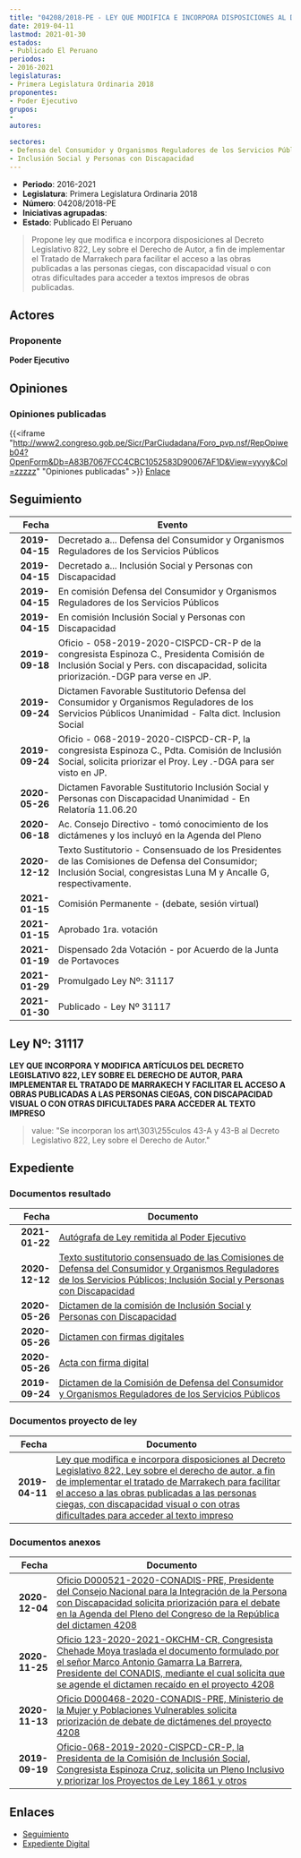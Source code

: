 ```yaml
---
title: "04208/2018-PE - LEY QUE MODIFICA E INCORPORA DISPOSICIONES AL DECRETO LEGISLATIVO 822, LEY SOBRE EL DERECHO DE AUTOR, A FIN DE IMPLEMENTAR EL TRATADO DE MARRAKECH PARA FACILITAR EL ACCESO A LAS OBRAS PUBLICADAS A LAS PERSONAS CIEGAS, CON DISCAPACIDAD VISUAL O CON OTRAS DIFICULTADES PARA ACCEDER AL TEXTO IMPRESO"
date: 2019-04-11
lastmod: 2021-01-30
estados:
- Publicado El Peruano
periodos:
- 2016-2021
legislaturas:
- Primera Legislatura Ordinaria 2018
proponentes:
- Poder Ejecutivo
grupos:
- 
autores:

sectores:
- Defensa del Consumidor y Organismos Reguladores de los Servicios Públicos
- Inclusión Social y Personas con Discapacidad
---
```

- **Periodo**: 2016-2021
- **Legislatura**: Primera Legislatura Ordinaria 2018
- **Número**: 04208/2018-PE
- **Iniciativas agrupadas**: 
- **Estado**: Publicado El Peruano

> Propone ley que modifica e incorpora disposiciones al Decreto Legislativo 822, Ley sobre el Derecho de Autor, a fin de implementar el Tratado de Marrakech para facilitar el acceso a las obras publicadas a las personas ciegas, con discapacidad visual o con otras dificultades para acceder a textos impresos de obras publicadas.


## Actores

### Proponente

**Poder Ejecutivo**

## Opiniones

### Opiniones publicadas

{{<iframe "http://www2.congreso.gob.pe/Sicr/ParCiudadana/Foro_pvp.nsf/RepOpiweb04?OpenForm&Db=A83B7067FCC4CBC1052583D90067AF1D&View=yyyy&Col=zzzzz" "Opiniones publicadas" >}}
[Enlace](http://www2.congreso.gob.pe/Sicr/ParCiudadana/Foro_pvp.nsf/RepOpiweb04?OpenForm&Db=A83B7067FCC4CBC1052583D90067AF1D&View=yyyy&Col=zzzzz)


## Seguimiento

| Fecha | Evento |
|------:|--------|
| **2019-04-15** | Decretado a... Defensa del Consumidor y Organismos Reguladores de los Servicios Públicos |
| **2019-04-15** | Decretado a... Inclusión Social y Personas con Discapacidad |
| **2019-04-15** | En comisión Defensa del Consumidor y Organismos Reguladores de los Servicios Públicos |
| **2019-04-15** | En comisión Inclusión Social y Personas con Discapacidad |
| **2019-09-18** | Oficio - 058-2019-2020-CISPCD-CR-P de la congresista Espinoza C., Presidenta Comisión de Inclusión Social y Pers. con discapacidad, solicita priorización.-DGP para verse en JP. |
| **2019-09-24** | Dictamen Favorable Sustitutorio Defensa del Consumidor y Organismos Reguladores de los Servicios Públicos Unanimidad - Falta dict. Inclusion Social |
| **2019-09-24** | Oficio - 068-2019-2020-CISPCD-CR-P, la congresista Espinoza C., Pdta. Comisión de Inclusión Social, solicita priorizar el Proy. Ley .-DGA para ser visto en JP. |
| **2020-05-26** | Dictamen Favorable Sustitutorio Inclusión Social y Personas con Discapacidad Unanimidad - En Relatoría 11.06.20 |
| **2020-06-18** | Ac. Consejo Directivo - tomó conocimiento de los dictámenes y los incluyó en la Agenda del Pleno |
| **2020-12-12** | Texto Sustitutorio - Consensuado de los Presidentes de las Comisiones de Defensa del Consumidor; Inclusión Social, congresistas Luna M y Ancalle G, respectivamente. |
| **2021-01-15** | Comisión Permanente - (debate, sesión virtual) |
| **2021-01-15** | Aprobado 1ra. votación |
| **2021-01-19** | Dispensado 2da Votación - por Acuerdo de la Junta de Portavoces |
| **2021-01-29** | Promulgado Ley Nº: 31117 |
| **2021-01-30** | Publicado - Ley Nº 31117 |

## Ley Nº: 31117

**LEY QUE INCORPORA Y MODIFICA ARTÍCULOS DEL DECRETO LEGISLATIVO 822, LEY SOBRE EL DERECHO DE AUTOR, PARA IMPLEMENTAR EL TRATADO DE MARRAKECH Y FACILITAR EL ACCESO A OBRAS PUBLICADAS A LAS PERSONAS CIEGAS, CON DISCAPACIDAD VISUAL O CON OTRAS DIFICULTADES PARA ACCEDER AL TEXTO IMPRESO**

> value: "Se incorporan los art\303\255culos 43-A y 43-B al Decreto Legislativo 822, Ley sobre el Derecho de Autor."


## Expediente

### Documentos resultado

| Fecha | Documento |
|------:|-----------|
| **2021-01-22** | [Autógrafa de Ley remitida al Poder Ejecutivo](http://www.leyes.congreso.gob.pe/Documentos/2016_2021/Autografas/Ley_y_de_Resolucion_Legislativa/AU04208-20210122.pdf) |
| **2020-12-12** | [Texto sustitutorio consensuado de las Comisiones de Defensa del Consumidor y Organismos Reguladores de los Servicios Públicos; Inclusión Social y Personas con Discapacidad](http://www.leyes.congreso.gob.pe/Documentos/2016_2021/Texto_Sustitutorio/Consensuado/TSC04208-20201212.pdf) |
| **2020-05-26** | [Dictamen de la comisión de Inclusión Social y Personas con Discapacidad](http://www.leyes.congreso.gob.pe/Documentos/2016_2021/Dictamenes/Proyectos_de_Ley/04208DC13MAY20200526.pdf) |
| **2020-05-26** | [Dictamen con firmas digitales](http://www.leyes.congreso.gob.pe/Documentos/2016_2021/Dictamenes/Proyectos_de_Ley/04208DC13MAY-1.pdf) |
| **2020-05-26** | [Acta con firma digital](http://www.leyes.congreso.gob.pe/Documentos/2016_2021/Actas/Comisiones_Ordinarias/ACTA-CISPD-04208.pdf) |
| **2019-09-24** | [Dictamen de la Comisión de Defensa del Consumidor y Organismos Reguladores de los Servicios Públicos](http://www.leyes.congreso.gob.pe/Documentos/2016_2021/Dictamenes/Proyectos_de_Ley/04208DC06MAY20190924.pdf) |

### Documentos proyecto de ley

| Fecha | Documento |
|------:|-----------|
| **2019-04-11** | [Ley que modifica e incorpora disposiciones al Decreto Legislativo 822, Ley sobre el derecho de autor, a fin de implementar el tratado de Marrakech para facilitar el acceso a las obras publicadas a las personas ciegas, con discapacidad visual o con otras dificultades para acceder al texto impreso](http://www.leyes.congreso.gob.pe/Documentos/2016_2021/Proyectos_de_Ley_y_de_Resoluciones_Legislativas/PL0420820190411.pdf) |

### Documentos anexos

| Fecha | Documento |
|------:|-----------|
| **2020-12-04** | [Oficio D000521-2020-CONADIS-PRE, Presidente del Consejo Nacional para la Integración de la Persona con Discapacidad solicita priorización para el debate en la Agenda del Pleno del Congreso de la República del dictamen 4208](http://www.leyes.congreso.gob.pe/Documentos/2016_2021/Oficios/Otras_Instituciones/OFICIO-D000521-2020-CONADIS-PRE.pdf) |
| **2020-11-25** | [Oficio 123-2020-2021-OKCHM-CR, Congresista Chehade Moya traslada el documento formulado por el señor Marco Antonio Gamarra La Barrera, Presidente del CONADIS, mediante el cual solicita que se agende el dictamen recaído en el proyecto 4208](http://www.leyes.congreso.gob.pe/Documentos/2016_2021/Oficios/Congresistas/OFICIO-123-2020-2021-OKCHMCR.pdf) |
| **2020-11-13** | [Oficio D000468-2020-CONADIS-PRE, Ministerio de la Mujer y Poblaciones Vulnerables solicita priorización de debate de dictámenes del proyecto 4208](http://www.leyes.congreso.gob.pe/Documentos/2016_2021/Oficios/Otras_Instituciones/OFICIO-D000468-2020-CONADIS-PRE.pdf) |
| **2019-09-19** | [Oficio-068-2019-2020-CISPCD-CR-P, la Presidenta de la Comisión de Inclusión Social, Congresista Espinoza Cruz, solicita un Pleno Inclusivo y priorizar los Proyectos de Ley 1861 y otros](http://www.leyes.congreso.gob.pe/Documentos/2016_2021/Consejo_Directivo/Pedidos_Pase_a_Comision/OFICIO-1102-2018-2019-CDRGLMGE.pdf) |

## Enlaces

- [Seguimiento](http://www2.congreso.gob.pe/Sicr/TraDocEstProc/CLProLey2016.nsf/f7fff46988ca05b1052578e100829cc7/04e0a1c7f54b1a81052583da0001122c?OpenDocument)
- [Expediente Digital](http://www2.congreso.gob.pe/Sicr/TraDocEstProc/Expvirt_2011.nsf/visbusqptramdoc1621/04208?opendocument)

